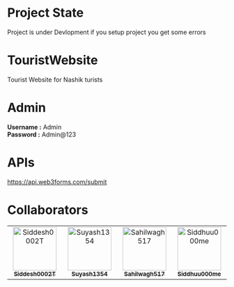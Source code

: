 # Project State
Project is under Devlopment
if you setup project you get some errors 

# TouristWebsite
Tourist Website for Nashik turists 

# Admin 
<b>Username :</b> Admin <br>
<b>Password :</b> Admin@123

# APIs
https://api.web3forms.com/submit

# Collaborators
<table>
 <tbody>
  <tr>
  <td align="center" valign="top"  width="14.28%">
  <a href="https://github.com/Siddesh0002T">
  <img src="https://avatars.githubusercontent.com/u/94625517?s=96&v=4" width="100px;" alt="Siddesh0002T"/>
  <br />
  <sub>
  <b>Siddesh0002T</b>
  </sub>
  </a>
  </td>
  <td align="center" valign="top" width="14.28%">
  <a href="https://github.com/Suyash1354"><img src="https://avatars.githubusercontent.com/u/112647036?v=4" width="100px;" alt="Suyash1354"/>
  <br />
  <sub>
  <b>Suyash1354</b>
  </sub>
  </a>
  </td>
  <td align="center" valign="top" width="14.28%">
  <a href="https://github.com/Sahilwagh517">
  <img src="https://avatars.githubusercontent.com/u/171536602?v=4" width="100px;" alt="Sahilwagh517"/>
  <br />
  <sub>
  <b>Sahilwagh517</b>
  </sub>
  </a>
  </td>
   <td align="center" valign="top"  width="14.28%">
  <a href="https://github.com/Siddhuu000me">
  <img src="https://avatars.githubusercontent.com/u/94625517?s=96&v=4" width="100px;" alt="Siddhuu000me"/>
  <br />
  <sub>
  <b>Siddhuu000me</b>
  </sub>
  </a>
  </td>
  </tr>
 </tbody>
</table>
